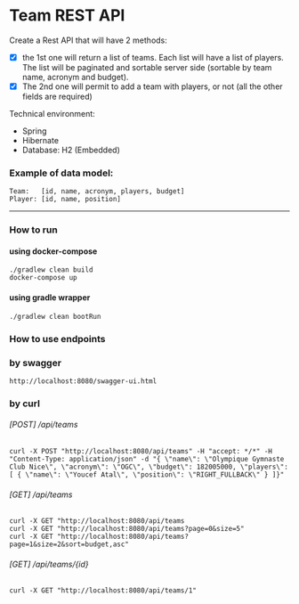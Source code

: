 # Team REST API
Create a Rest API that will have 2 methods:

- [x] the 1st one will return a list of teams. Each list will have a list of players. 
    The list will be paginated and sortable server side (sortable by team name, acronym and budget).
- [x] The 2nd one will permit to add a team with players, or not (all the other fields are required)

Technical environment:
- Spring
- Hibernate
- Database: H2 (Embedded)

### Example of data model:
```
Team:   [id, name, acronym, players, budget]
Player: [id, name, position]
```

---

### How to run
#### using docker-compose
```
./gradlew clean build
docker-compose up
```

#### using gradle wrapper
```
./gradlew clean bootRun
```

### How to use endpoints

### by swagger
```
http://localhost:8080/swagger-ui.html
```

### by curl

###### [POST] /api/teams
```
curl -X POST "http://localhost:8080/api/teams" -H "accept: */*" -H "Content-Type: application/json" -d "{ \"name\": \"Olympique Gymnaste Club Nice\", \"acronym\": \"OGC\", \"budget\": 182005000, \"players\": [ { \"name\": \"Youcef Atal\", \"position\": \"RIGHT_FULLBACK\" } ]}"
```

###### [GET] /api/teams
```
curl -X GET "http://localhost:8080/api/teams
curl -X GET "http://localhost:8080/api/teams?page=0&size=5"
curl -X GET "http://localhost:8080/api/teams?page=1&size=2&sort=budget,asc"
```

###### [GET] /api/teams/{id}
```
curl -X GET "http://localhost:8080/api/teams/1"
```
